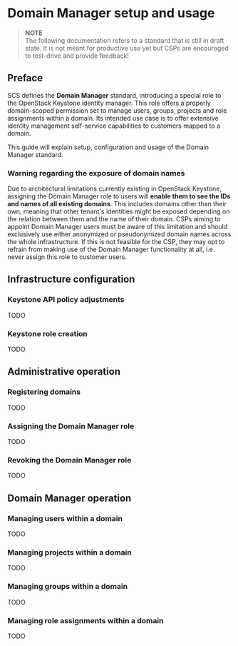 # Domain Manager setup and usage

> **NOTE**  
> The following documentation refers to a standard that is still in draft state.
> It is not meant for productive use yet but CSPs are encouraged to test-drive and provide feedback!

## Preface

SCS defines the **Domain Manager** standard, introducing a special role to the OpenStack Keystone identity manager.
This role offers a properly domain-scoped permission set to manage users, groups, projects and role assignments within a domain.
Its intended use case is to offer extensive identity management self-service capabilities to customers mapped to a domain.

This guide will explain setup, configuration and usage of the Domain Manager standard.

### Warning regarding the exposure of domain names

Due to architectural limitations currently existing in OpenStack Keystone, assigning the Domain Manager role to users will **enable them to see the IDs and names of all existing domains**.
This includes domains other than their own, meaning that other tenant's identities might be exposed depending on the relation between them and the name of their domain.
CSPs aiming to appoint Domain Manager users must be aware of this limitation and should exclusively use either anonymized or pseudonymized domain names across the whole infrastructure.
If this is not feasible for the CSP, they may opt to refrain from making use of the Domain Manager functionality at all, i.e. never assign this role to customer users.

## Infrastructure configuration

### Keystone API policy adjustments

TODO

### Keystone role creation

TODO

## Administrative operation

### Registering domains

TODO

### Assigning the Domain Manager role

TODO

### Revoking the Domain Manager role

TODO

## Domain Manager operation

### Managing users within a domain

TODO

### Managing projects within a domain

TODO

### Managing groups within a domain

TODO

### Managing role assignments within a domain

TODO

